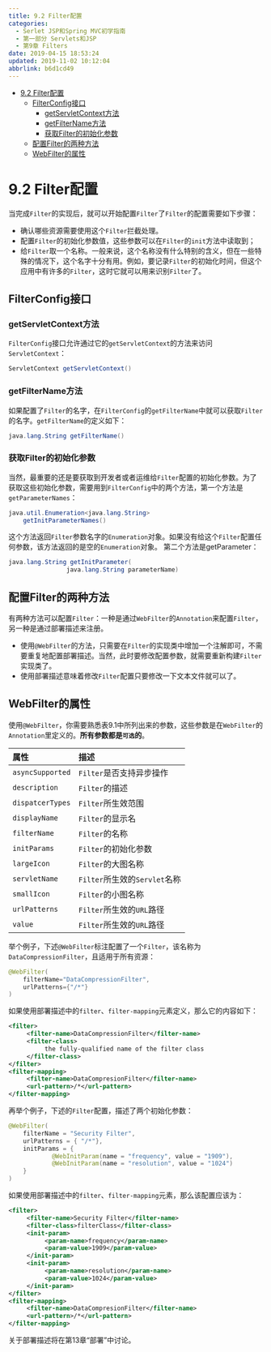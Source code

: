 ```yaml
---
title: 9.2 Filter配置
categories: 
  - Serlet JSP和Spring MVC初学指南
  - 第一部分 Servlets和JSP
  - 第9章 Filters
date: 2019-04-15 18:53:24
updated: 2019-11-02 10:12:04
abbrlink: b6d1cd49
---
```

<div id='my_toc'>

- [9.2 Filter配置](/JavaReadingNotes/b6d1cd49/#9-2-Filter配置)
    - [FilterConfig接口](/JavaReadingNotes/b6d1cd49/#FilterConfig接口)
        - [getServletContext方法](/JavaReadingNotes/b6d1cd49/#getServletContext方法)
        - [getFilterName方法](/JavaReadingNotes/b6d1cd49/#getFilterName方法)
        - [获取Filter的初始化参数](/JavaReadingNotes/b6d1cd49/#获取Filter的初始化参数)
    - [配置Filter的两种方法](/JavaReadingNotes/b6d1cd49/#配置Filter的两种方法)
    - [WebFilter的属性](/JavaReadingNotes/b6d1cd49/#WebFilter的属性)

</div>
<!--more-->
<script>if (navigator.platform.toLowerCase() == 'win32'){document.getElementById('my_toc').style.display = 'none';}</script>

<!--end-->
# 9.2 Filter配置 #
当完成`Filter`的实现后，就可以开始配置`Filter`了`Filter`的配置需要如下步骤：
- 确认哪些资源需要使用这个`Filter`拦截处理。
- 配置`Filter`的初始化参数值，这些参数可以在`Filter`的`init`方法中读取到；
- 给`Filter`取一个名称。一般来说，这个名称没有什么特别的含义，但在一些特殊的情况下，这个名字十分有用。例如，要记录`Filter`的初始化时间，但这个应用中有许多的`Filter`，这时它就可以用来识别`Filter`了。

## FilterConfig接口 ##
### getServletContext方法 ###
`FilterConfig`接口允许通过它的`getServletContext`的方法来访问`ServletContext`：
```java
ServletContext getServletContext()
```
### getFilterName方法 ###
如果配置了`Filter`的名字，在`FilterConfig`的`getFilterName`中就可以获取`Filter`的名字。`getFilterName`的定义如下：
```java
java.lang.String getFilterName()
```
### 获取Filter的初始化参数 ###
当然，最重要的还是要获取到开发者或者运维给`Filter`配置的初始化参数。为了获取这些初始化参数，需要用到`FilterConfig`中的两个方法，第一个方法是`getParameterNames`：
```java
java.util.Enumeration<java.lang.String> 
    getInitParameterNames()
```
这个方法返回`Filter`参数名字的`Enumeration`对象。如果没有给这个`Filter`配置任何参数，该方法返回的是空的`Enumeration`对象。
第二个方法是getParameter：
```java
java.lang.String getInitParameter(
                java.lang.String parameterName)
```
## 配置Filter的两种方法 ##
有两种方法可以配置`Filter`：一种是通过`WebFilter`的`Annotation`来配置`Filter`，另一种是通过部署描述来注册。
- 使用`@WebFilter`的方法，只需要在`Filter`的实现类中增加一个注解即可，不需要重复地配置部署描述。当然，此时要修改配置参数，就需要重新构建`Filter`实现类了。
- 使用部署描述意味着修改`Filter`配置只要修改一下文本文件就可以了。

## WebFilter的属性 ##
使用`@WebFilter`，你需要熟悉表9.1中所列出来的参数，这些参数是在`WebFilter`的`Annotation`里定义的。**所有参数都是`可选`的**。

|属性|描述|
|:---|:---|
|`asyncSupported`|`Filter`是否支持异步操作|
|`description`|`Filter`的描述|
|`dispatcerTypes`|`Filter`所生效范围|
|`displayName`|`Filter`的显示名|
|`filterName`|`Filter`的名称|
|`initParams`|`Filter`的初始化参数|
|`largeIcon`|`Filter`的大图名称|
|`servletName`|`Filter`所生效的`Servlet`名称|
|`smallIcon`|`Filter`的小图名称|
|`urlPatterns`|`Filter`所生效的`URL`路径|
|`value`|`Filter`所生效的`URL`路径|

举个例子，下述`@WebFilter`标注配置了一个`Filter`，该名称为`DataCompressionFilter`，且适用于所有资源：

```java
@WebFilter(
    filterName="DataCompressionFilter", 
    urlPatterns={"/*"}
)
```
如果使用部署描述中的`filter`、`filter-mapping`元素定义，那么它的内容如下：
```xml
<filter>
     <filter-name>DataCompressionFilter</filter-name>
     <filter-class>
          the fully-qualified name of the filter class
     </filter-class>
</filter>
<filter-mapping>
     <filter-name>DataCompresionFilter</filter-name>
     <url-pattern>/*</url-pattern>
</filter-mapping>
```
再举个例子，下述的`Filter`配置，描述了两个初始化参数：
```java
@WebFilter(
    filterName = "Security Filter",
    urlPatterns = { "/*"},
    initParams = {
            @WebInitParam(name = "frequency", value = "1909"),
            @WebInitParam(name = "resolution", value = "1024")
    }
)
```
如果使用部署描述中的`filter`、`filter-mapping`元素，那么该配置应该为：
```xml
<filter>
     <filter-name>Security Filter</filter-name>
     <filter-class>filterClass</filter-class>
     <init-param>
          <param-name>frequency</param-name>
          <param-value>1909</param-value>
     </init-param>
     <init-param>
          <param-name>resolution</param-name>
          <param-value>1024</param-value>
     </init-param>
</filter>
<filter-mapping>
     <filter-name>DataCompresionFilter</filter-name>
     <url-pattern>/*</url-pattern>
</filter-mapping>
```
关于部署描述将在第13章“部署”中讨论。

